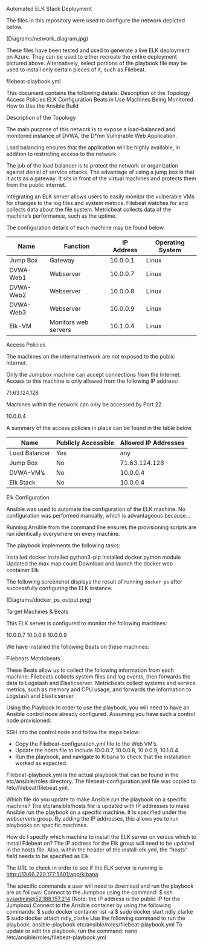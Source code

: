 Automated ELK Stack Deployment

The files in this repository were used to configure the network depicted below.



(Diagrams/network_diagram.jpg)

These files have been tested and used to generate a live ELK deployment on Azure. They can be used to either recreate the entire deployment pictured above. Alternatively, select portions of the playbook file may be used to install only certain pieces of it, such as Filebeat.

filebeat-playbook.yml




This document contains the following details:
Description of the Topology
Access Policies
ELK Configuration
Beats in Use
Machines Being Monitored
How to Use the Ansible Build


Description of the Topology

The main purpose of this network is to expose a load-balanced and monitored instance of DVWA, the D*mn Vulnerable Web Application.

Load balancing ensures that the application will be highly available, in addition to restricting access to the network.

The job of the load balancer is to protect the network or organization against denial of service attacks. The advantage of using a jump box is that it acts as a gateway. It sits in front of the virtual machines and protects them from the public internet.

Integrating an ELK server allows users to easily monitor the vulnerable VMs for changes to the log files and system metrics. Filebeat watches for and collects data about the file system. Metricbeat collects data of the machine’s performance, such as the uptime.

The configuration details of each machine may be found below.


|       Name          |  Function   | IP Address | Operating System |
|----------------------|----------------|----------------|--------------------------|
| Jump Box         | Gateway     |   10.0.0.1  |     Linux                  |
| DVWA-Web1    | Webserver  |   10.0.0.7  |     Linux                  |
| DVWA-Web2    | Webserver  |   10.0.0.8  |     Linux                  |
| DVWA-Web3    | Webserver  |   10.0.0.9  |     Linux                  |
| Elk-VM              | Monitors web servers    |   10.1.0.4  |     Linux                  |









Access Policies

The machines on the internal network are not exposed to the public Internet. 

Only the Jumpbox machine can accept connections from the Internet. Access to this machine is only allowed from the following IP address: 

71.63.124.128

Machines within the network can only be accessed by Port 22.

10.0.0.4

A summary of the access policies in place can be found in the table below.

|  Name 	    | Publicly Accessible   | Allowed IP Addresses   |
|----------------------|-----------------------------|---------------------------------|
| Load Balancer  |          Yes		    |     any 	                     |   	
| Jump Box	    |	   No		    |     71.63.124.128 	         |
| DVWA-VM’s      | 	   No		    |     10.0.0.4	    	         | 
| Elk Stack           | 	   No		    |     10.0.0.4	         	         | 


Elk Configuration

Ansible was used to automate the configuration of the ELK machine. No configuration was performed manually, which is advantageous because…

Running Ansible from the command line ensures the provisioning scripts are run identically everywhere on every machine.

The playbook implements the following tasks:

Installed docker
Installed python3-pip
Installed docker python module
Updated the max map count
Download and launch the docker web container Elk


The following screenshot displays the result of running `docker ps` after successfully configuring the ELK instance.



(Diagrams/docker_ps_output.png)

Target Machines & Beats

This ELK server is configured to monitor the following machines:

10.0.0.7
10.0.0.8
10.0.0.9

We have installed the following Beats on these machines:

Filebeats
Metricbeats

These Beats allow us to collect the following information from each machine:
Filebeats collects system files and log events, then forwards the data to Logstash and Elasticserver.
Metricbeats collect systems and service metrics, such as memory and CPU usage, and forwards the information to Logstash and Elasticserver.


Using the Playbook
In order to use the playbook, you will need to have an Ansible control node already configured. Assuming you have such a control node provisioned: 

SSH into the control node and follow the steps below:
- Copy the Filebeat-configuration.yml file to the Web VM’s.
- Update the hosts file to include 10.0.0.7, 10.0.0.8, 10.0.0.9, 10.1.0.4.
- Run the playbook, and navigate to Kibana to check that the installation worked as expected.

Filebeat-playbook.yml is the actual playbook that can be found in the etc/ansible/roles directory. The filebeat-configuration.yml file was copied to /etc/filebeat/filebeat.yml. 

Which file do you update to make Ansible run the playbook on a specific machine? The etc/ansible/hosts file is updated with IP addresses to make Ansible run the playbook on a specific machine. It is specified under the webservers group. By adding the IP addresses, this allows you to run playbooks on specific machines.

How do I specify which machine to install the ELK server on versus which to install Filebeat on? The IP address for the Elk group will need to be updated in the hosts file. Also, within the header of the install-elk.yml, the “hosts” field needs to be specified as Elk.

The URL to check in order to see if the ELK server is running is http://13.66.220.177:5601/app/kibana.

The specific commands a user will need to download and run the playbook are as follows:
Connect to the Jumpbox using the command:
$ ssh sysadmin@52.188.157.214  (Note: the IP address is the public IP for the Jumpbox)
Connect to the Ansible container by using the following commands:
$ sudo docker container list -a
$ sudo docker start ndly_clarke
$ sudo docker attach ndly_clarke
Use the following command to run the playbook:
 ansible-playbook etc/ansible/roles/filebeat-playbook.yml
To update or edit the playbook, run the command:
 nano /etc/ansible/roles/filebeat-playbook.yml



